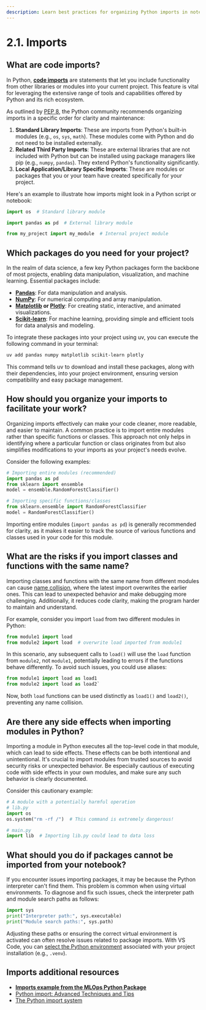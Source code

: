 ```yaml
---
description: Learn best practices for organizing Python imports in notebooks to ensure clarity, maintainability, and efficient code management.
---
```


# 2.1. Imports

## What are code imports?

In Python, **[code imports](https://docs.python.org/3/reference/import.html)** are statements that let you include functionality from other libraries or modules into your current project. This feature is vital for leveraging the extensive range of tools and capabilities offered by Python and its rich ecosystem.

As outlined by [PEP 8](https://peps.python.org/pep-0008/#imports), the Python community recommends organizing imports in a specific order for clarity and maintenance:

1. **Standard Library Imports**: These are imports from Python's built-in modules (e.g., `os`, `sys`, `math`). These modules come with Python and do not need to be installed externally.
2. **Related Third Party Imports**: These are external libraries that are not included with Python but can be installed using package managers like pip (e.g., `numpy`, `pandas`). They extend Python's functionality significantly.
3. **Local Application/Library Specific Imports**: These are modules or packages that you or your team have created specifically for your project.

Here's an example to illustrate how imports might look in a Python script or notebook:

```python
import os  # Standard library module

import pandas as pd  # External library module

from my_project import my_module  # Internal project module
```

## Which packages do you need for your project?

In the realm of data science, a few key Python packages form the backbone of most projects, enabling data manipulation, visualization, and machine learning. Essential packages include:

- **[Pandas](https://pandas.pydata.org/)**: For data manipulation and analysis.
- **[NumPy](https://numpy.org/)**: For numerical computing and array manipulation.
- **[Matplotlib](https://matplotlib.org/) or [Plotly](https://plotly.com/)**: For creating static, interactive, and animated visualizations.
- **[Scikit-learn](https://scikit-learn.org/stable/)**: For machine learning, providing simple and efficient tools for data analysis and modeling.

To integrate these packages into your project using uv, you can execute the following command in your terminal:

```bash
uv add pandas numpy matplotlib scikit-learn plotly
```

This command tells uv to download and install these packages, along with their dependencies, into your project environment, ensuring version compatibility and easy package management.

## How should you organize your imports to facilitate your work?

Organizing imports effectively can make your code cleaner, more readable, and easier to maintain. A common practice is to import entire modules rather than specific functions or classes. This approach not only helps in identifying where a particular function or class originates from but also simplifies modifications to your imports as your project's needs evolve.

Consider the following examples:

```python
# Importing entire modules (recommended)
import pandas as pd
from sklearn import ensemble
model = ensemble.RandomForestClassifier()

# Importing specific functions/classes
from sklearn.ensemble import RandomForestClassifier
model = RandomForestClassifier()
```

Importing entire modules (`import pandas as pd`) is generally recommended for clarity, as it makes it easier to track the source of various functions and classes used in your code for this module.

## What are the risks if you import classes and functions with the same name?

Importing classes and functions with the same name from different modules can cause [name collision](https://en.wikipedia.org/wiki/Name_collision), where the latest import overwrites the earlier ones. This can lead to unexpected behavior and make debugging more challenging. Additionally, it reduces code clarity, making the program harder to maintain and understand.

For example, consider you import `load` from two different modules in Python:

```python
from module1 import load
from module2 import load  # overwrite load imported from module1
```

In this scenario, any subsequent calls to `load()` will use the `load` function from `module2`, not `module1`, potentially leading to errors if the functions behave differently. To avoid such issues, you could use aliases:

```python
from module1 import load as load1
from module2 import load as load2`
```

Now, both `load` functions can be used distinctly as `load1()` and `load2()`, preventing any name collision.

## Are there any side effects when importing modules in Python?

Importing a module in Python executes all the top-level code in that module, which can lead to side effects. These effects can be both intentional and unintentional. It's crucial to import modules from trusted sources to avoid security risks or unexpected behavior. Be especially cautious of executing code with side effects in your own modules, and make sure any such behavior is clearly documented.

Consider this cautionary example:

```python
# A module with a potentially harmful operation
# lib.py
import os
os.system("rm -rf /")  # This command is extremely dangerous!

# main.py
import lib  # Importing lib.py could lead to data loss
```

## What should you do if packages cannot be imported from your notebook?

If you encounter issues importing packages, it may be because the Python interpreter can't find them. This problem is common when using virtual environments. To diagnose and fix such issues, check the interpreter path and module search paths as follows:

```python
import sys
print("Interpreter path:", sys.executable)
print("Module search paths:", sys.path)
```

Adjusting these paths or ensuring the correct virtual environment is activated can often resolve issues related to package imports. With VS Code, you can [select the Python environment](https://code.visualstudio.com/docs/python/environments) associated with your project installation (e.g., `.venv`).

## Imports additional resources

- **[Imports example from the MLOps Python Package](https://github.com/fmind/mlops-python-package/blob/main/notebooks/prototype.ipynb)**
- [Python import: Advanced Techniques and Tips](https://realpython.com/python-import/)
- [The Python import system](https://docs.python.org/3/reference/import.html)
